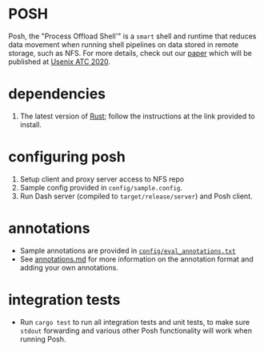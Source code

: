 # POSH
Posh, the "Process Offload Shell'" is a `smart` shell and runtime that reduces data movement when running shell pipelines on data stored in remote storage, such as NFS.
For more details, check out our [paper](https://deeptir.me/papers/posh-atc20.pdf) which will be published at [Usenix ATC 2020](https://www.usenix.org/conference/atc20).

# dependencies
1. The latest version of [Rust](https://www.rust-lang.org/tools/install); follow
   the instructions at the link provided to install.

# configuring posh
1. Setup client and proxy server access to NFS repo
2. Sample config provided in `config/sample.config`.
3. Run Dash server (compiled to `target/release/server`) and Posh client.

# annotations
- Sample annotations are provided in [`config/eval_annotations.txt`](config/eval_annotations.txt)
- See [annotations.md](annotations.md) for more information on the annotation
  format and adding your own annotations.

# integration tests
- Run `cargo test` to run all integration tests and unit tests, to make sure
  `stdout` forwarding and various other Posh functionality will work when
  running Posh.
